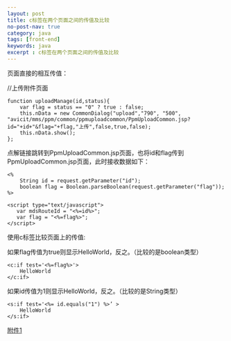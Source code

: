 ```yaml
---
layout: post
title: c标签在两个页面之间的传值及比较
no-post-nav: true
category: java
tags: [front-end]
keywords: java
excerpt : c标签在两个页面之间的传值及比较
---
```


页面直接的相互传值：

//上传附件页面
```
function uploadManage(id,status){
    var flag = status == "0" ? true : false;
    this.nData = new CommonDialog("upload","790", "500", "avicit/mms/ppm/common/ppmuploadcommon/PpmUploadCommon.jsp?id="+id+"&flag="+flag,"上传",false,true,false);
    this.nData.show();
};
```


点解链接跳转到PpmUploadCommon.jsp页面，也将id和flag传到PpmUploadCommon.jsp页面，此时接收数据如下：

```
<%
	String id = request.getParameter("id");
	boolean flag = Boolean.parseBoolean(request.getParameter("flag"));
%>

<script type="text/javascript">
   var mdsRouteId = "<%=id%>";
   var flag = "<%=flag%>";
</script>
```

使用c标签比较页面上的传值:

如果flag传值为true则显示HelloWorld，反之。（比较的是boolean类型）

```
<c:if test='<%=flag%>'>
	HelloWorld
</c:if>
```

如果id传值为1则显示HelloWorld，反之。（比较的是String类型）

```
<s:if test='<%= id.equals("1") %>’ >
	HelloWorld
</s:if>
```

<a href="https://luopengfei3000.github.io/assets/files/2019/eclipse-codestyle.xml" target="_blank">附件1</a>